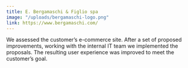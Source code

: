 ```yaml
---
title: E. Bergamaschi & Figlio spa
image: "/uploads/bergamaschi-logo.png"
link: https://www.bergamaschi.com/
---
```


We assessed the customer’s e-commerce site. After a set of proposed improvements, working with the internal IT team we implemented the proposals. The resulting user experience was improved to meet the customer’s goal.